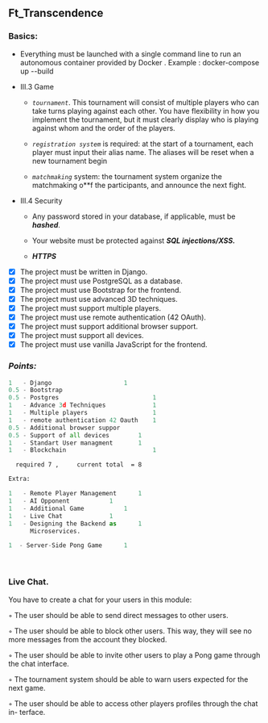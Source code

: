 ## Ft_Transcendence

### Basics:
  - Everything must be launched with a single command line to run an autonomous
    container provided by Docker . Example : docker-compose up --build

  * III.3 Game
    - *`tournament`*. This tournament will consist of multiple players who
      can take turns playing against each other. You have flexibility in how you implement
      the tournament, but it must clearly display who is playing against whom and the
      order of the players.

    - *`registration system`* is required: at the start of a tournament, each player
      must input their alias name. The aliases will be reset when a new tournament
      begin

    - *`matchmaking`* system: the tournament system organize the
      matchmaking o**f the participants, and announce the next fight.

  * III.4 Security
    - Any password stored in your database, if applicable, must be **_hashed_**.

    - Your website must be protected against **_SQL injections/XSS._**

    - ***HTTPS***

  - [x] The project must be written in Django.
  - [x] The project must use PostgreSQL as a database.
  - [x] The project must use Bootstrap for the frontend.
  - [x] The project must use advanced 3D techniques.
  - [x] The project must support multiple players.
  - [x] The project must use remote authentication (42 OAuth).
  - [x] The project must support additional browser support.
  - [x] The project must support all devices.
  - [x] The project must use vanilla JavaScript for the frontend.

### _Points:_
```python
1   - Django			        1
0.5 - Bootstrap
0.5 - Postgres	                        1
1   - Advance 3d Techniques             1
1   - Multiple players                  1
1   - remote authentication 42 Oauth    1
0.5 - Additional browser suppor
0.5 - Support of all devices		1
1   - Standart User managment		1
1   - Blockchain                        1
```
      required 7 ,     current total  = 8
```python
Extra:

1   - Remote Player Management		1
1   - AI Opponent			1
1   - Additional Game			1
1   - Live Chat				1
1   - Designing the Backend as		1
	  Microservices.

1  - Server-Side Pong Game		1
```
<br>

### Live Chat.

You have to create a chat for your users in this module:

◦ The user should be able to send direct messages to other users.

◦ The user should be able to block other users. This way, they will see no more
  messages from the account they blocked.

◦ The user should be able to invite other users to play a Pong game through the
  chat interface.

◦ The tournament system should be able to warn users expected for the next
  game.

◦ The user should be able to access other players profiles through the chat in-
terface.

